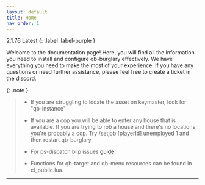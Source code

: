 ```yaml
---
layout: default
title: Home
nav_order: 1
---
```


2.1.76 Latest
{: .label .label-purple }

Welcome to the documentation page! Here, you will find all the information you need to install and configure qb-burglary effectively. We have everything you need to make the most of your experience. If you have any questions or need further assistance, please feel free to create a ticket in the discord.

{: .note }
> - If you are struggling to locate the asset on keymaster, look for "qb-instance"
> 
> - If you are a cop you will be able to enter any house that is available. If you are trying to rob a house and there's no locations, you're probably a cop. Try /setjob [playerId] unemployed 1 and then restart qb-burglary. 
>
> - For ps-dispatch blip issues [guide](https://mknzz.github.io/burglary-docs/config.html#adding-or-changing-dispatch-alerts).
>
> - Functions for qb-target and qb-menu resources can be found in cl_public.lua.
>
----
[Just the Docs]: https://just-the-docs.github.io/just-the-docs/
[GitHub Pages]: https://docs.github.com/en/pages
[README]: https://github.com/just-the-docs/just-the-docs-template/blob/main/README.md
[Jekyll]: https://jekyllrb.com
[GitHub Pages / Actions workflow]: https://github.blog/changelog/2022-07-27-github-pages-custom-github-actions-workflows-beta/
[use this template]: https://github.com/just-the-docs/just-the-docs-template/generate
